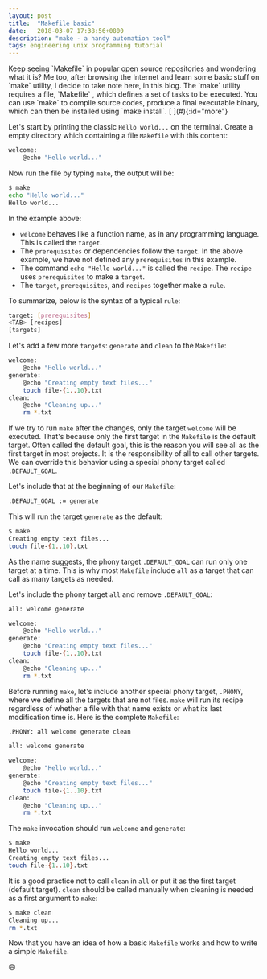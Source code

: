 ```yaml
---
layout: post
title:  "Makefile basic"
date:   2018-03-07 17:38:56+0800
description: "make - a handy automation tool"
tags: engineering unix programming tutorial
---
```


<div class="cap"></div>
Keep seeing `Makefile` in popular open source repositories and wondering what it is? Me too, after browsing the Internet and learn some basic stuff on `make` utility, I decide to take note here, in this blog. The `make` utility requires a file, `Makefile` , which defines a set of tasks to be executed. You can use `make` to compile source codes, produce a final executable binary, which can then be installed using `make install`.

<!--more-->[ ](#){:id="more"}

Let's start by printing the classic `Hello world...` on the terminal. Create a empty directory which containing a file `Makefile` with this content:

```bash
welcome:
    @echo "Hello world..."
```

Now run the file by typing `make`, the output will be:

```bash
$ make
echo "Hello world..."
Hello world...
```

In the example above:
- `welcome` behaves like a function name, as in any programming language. This is called the `target`.
- The `prerequisites` or dependencies follow the `target`. In the above example, we have not defined any `prerequisites` in this example.
- The command `echo "Hello world..."` is called the `recipe`. The `recipe` uses `prerequisites` to make a `target`.
- The `target`, `prerequisites`, and `recipes` together make a `rule`.

To summarize, below is the syntax of a typical `rule`:

```bash
target: [prerequisites]
<TAB> [recipes]
[targets]
```

Let's add a few more `targets`: `generate` and `clean` to the `Makefile`:

```bash
welcome:
    @echo "Hello world..."
generate:
    @echo "Creating empty text files..."
    touch file-{1..10}.txt
clean:
    @echo "Cleaning up..."
    rm *.txt
```

If we try to run `make` after the changes, only the target `welcome` will be executed. That's because only the first target in the `Makefile` is the default target. Often called the default goal, this is the reason you will see all as the first target in most projects. It is the responsibility of all to call other targets. We can override this behavior using a special phony target called `.DEFAULT_GOAL`.

Let's include that at the beginning of our `Makefile`:

```bash
.DEFAULT_GOAL := generate
```

This will run the target `generate` as the default:

```bash
$ make
Creating empty text files...
touch file-{1..10}.txt
```

As the name suggests, the phony target `.DEFAULT_GOAL` can run only one target at a time. This is why most `Makefile` include `all` as a target that can call as many targets as needed.

Let's include the phony target `all` and remove `.DEFAULT_GOAL`:

```bash
all: welcome generate

welcome:
    @echo "Hello world..."
generate:
    @echo "Creating empty text files..."
    touch file-{1..10}.txt
clean:
    @echo "Cleaning up..."
    rm *.txt
```

Before running `make`, let's include another special phony target, `.PHONY`, where we define all the targets that are not files. `make` will run its recipe regardless of whether a file with that name exists or what its last modification time is. Here is the complete `Makefile`:

```bash
.PHONY: all welcome generate clean

all: welcome generate

welcome:
    @echo "Hello world..."
generate:
    @echo "Creating empty text files..."
    touch file-{1..10}.txt
clean:
    @echo "Cleaning up..."
    rm *.txt
```

The `make` invocation should run `welcome` and `generate`:

```bash
$ make
Hello world...
Creating empty text files...
touch file-{1..10}.txt
```

It is a good practice not to call `clean` in `all` or put it as the first target (default target). `clean` should be called manually when cleaning is needed as a first argument to `make`:

```bash
$ make clean
Cleaning up...
rm *.txt
```

Now that you have an idea of how a basic `Makefile` works and how to write a simple `Makefile`.

:smile:
